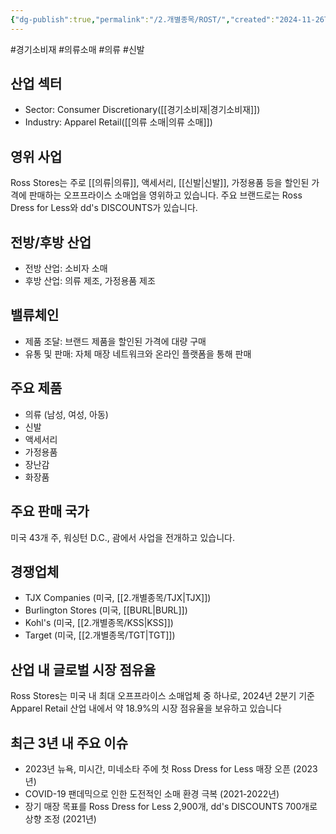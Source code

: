 ```yaml
---
{"dg-publish":true,"permalink":"/2.개별종목/ROST/","created":"2024-11-26T14:02:56.399+09:00","updated":"2025-07-29T21:37:05.139+09:00"}
---
```


#경기소비재 #의류소매 #의류 #신발


## 산업 섹터

- Sector: Consumer Discretionary([[경기소비재\|경기소비재]])
- Industry: Apparel Retail([[의류 소매\|의류 소매]])

## 영위 사업

Ross Stores는 주로 [[의류\|의류]], 액세서리, [[신발\|신발]], 가정용품 등을 할인된 가격에 판매하는 오프프라이스 소매업을 영위하고 있습니다. 주요 브랜드로는 Ross Dress for Less와 dd's DISCOUNTS가 있습니다.

## 전방/후방 산업

- 전방 산업: 소비자 소매
- 후방 산업: 의류 제조, 가정용품 제조

## 밸류체인

- 제품 조달: 브랜드 제품을 할인된 가격에 대량 구매
- 유통 및 판매: 자체 매장 네트워크와 온라인 플랫폼을 통해 판매

## 주요 제품

- 의류 (남성, 여성, 아동)
- 신발
- 액세서리
- 가정용품
- 장난감
- 화장품

## 주요 판매 국가

미국 43개 주, 워싱턴 D.C., 괌에서 사업을 전개하고 있습니다.

## 경쟁업체

- TJX Companies (미국, [[2.개별종목/TJX\|TJX]])
- Burlington Stores (미국, [[BURL\|BURL]])
- Kohl's (미국, [[2.개별종목/KSS\|KSS]])
- Target (미국, [[2.개별종목/TGT\|TGT]])

## 산업 내 글로벌 시장 점유율

Ross Stores는 미국 내 최대 오프프라이스 소매업체 중 하나로, 2024년 2분기 기준 Apparel Retail 산업 내에서 약 18.9%의 시장 점유율을 보유하고 있습니다

## 최근 3년 내 주요 이슈

- 2023년 뉴욕, 미시간, 미네소타 주에 첫 Ross Dress for Less 매장 오픈 (2023년)
- COVID-19 팬데믹으로 인한 도전적인 소매 환경 극복 (2021-2022년)
- 장기 매장 목표를 Ross Dress for Less 2,900개, dd's DISCOUNTS 700개로 상향 조정 (2021년)